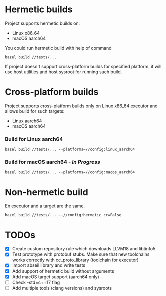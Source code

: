 # Hermetic builds
Project supports hermetic builds on:
* Linux x86_64
* macOS aarch64

You could run hermetic build with help of command

`bazel build //tests/...`

If project doesn't support cross-platform builds for specified platform,
it will use host utilities and host sysroot for running such build.

# Cross-platform builds
Project supports cross-platform builds only on Linux x86_64 executor 
and allows build for such targets:
* Linux aarch64
* macOS aarch64

### Build for Linux aarch64
`bazel build //tests/... --platforms=//config:linux_aarch64`

### Build for macOS aarch64 - <i>In Progress</i>
`bazel build //tests/... --platforms=//config:macos_aarch64`

# Non-hermetic build
En executor and a target are the same.

`bazel build //tests/... --//config:hermetic_cc=False`

# TODOs
- [X] Create custom repository rule which downloads LLVM18 and libtinfo5
- [X] Test prototype with protobuf stubs. Make sure that new toolchains works correctly with cc_proto_library (toolchain for executor)
- [X] Import abseil library and write tests
- [X] Add support of hermetic build without arguments
- [X] Add macOS target support (aarch64 only)
- [ ] Check -std=c++17 flag
- [ ] Add multiple tools (clang versions) and sysroots
